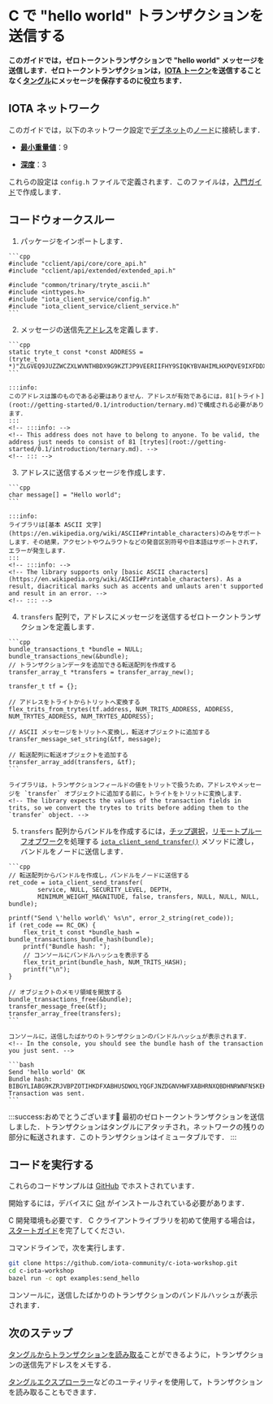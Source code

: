 # C で "hello world" トランザクションを送信する
<!-- # Send a "hello world" transaction in C -->

**このガイドでは，ゼロトークントランザクションで "hello world" メッセージを送信します．ゼロトークントランザクションは，[IOTA トークン](root://getting-started/0.1/clients/token.md)を送信することなく[タングル](root://getting-started/0.1/network/the-tangle.md)にメッセージを保存するのに役立ちます．**
<!-- **In this guide, you send a "hello world" message in a zero-value transaction. These transactions are useful for storing messages on the [Tangle](root://getting-started/0.1/network/the-tangle.md) without having to send any [IOTA tokens](root://getting-started/0.1/clients/token.md).** -->

## IOTA ネットワーク
<!-- ## IOTA network -->

このガイドでは，以下のネットワーク設定で[デブネット](root://getting-started/0.1/network/iota-networks.md#devnet)の[ノード](root://getting-started/0.1/network/nodes.md)に接続します．
<!-- In this guide, we connect to a [node](root://getting-started/0.1/network/nodes.md) on the [Devnet](root://getting-started/0.1/network/iota-networks.md#devnet) with the following network settings: -->

- **[最小重量値](root://getting-started/0.1/network/minimum-weight-magnitude.md)**：9
<!-- - **[Minimum weight magnitude](root://getting-started/0.1/network/minimum-weight-magnitude.md)**: 9 -->

- **[深度](root://getting-started/0.1/transactions/depth.md)**：3
<!-- - **[Depth](root://getting-started/0.1/transactions/depth.md)**: 3 -->

これらの設定は `config.h` ファイルで定義されます．このファイルは，[入門ガイド](../../getting-started/c-quickstart.md)で作成します．
<!-- These settings are defined in a `config.h` file, which we create in the [getting started guide](../../getting-started/c-quickstart.md). -->

## コードウォークスルー
<!-- ## Code walkthrough -->

1. パッケージをインポートします．
  <!-- 1. Import the packages -->

    ```cpp
    #include "cclient/api/core/core_api.h"
    #include "cclient/api/extended/extended_api.h"

    #include "common/trinary/tryte_ascii.h"
    #include <inttypes.h>
    #include "iota_client_service/config.h"
    #include "iota_client_service/client_service.h"
    ```

2. メッセージの送信先[アドレス](root://getting-started/0.1/clients/addresses.md)を定義します．
  <!-- 2. Define an [address](root://getting-started/0.1/clients/addresses.md) to which you want to send a message -->

    ```cpp
    static tryte_t const *const ADDRESS =
    (tryte_t *)"ZLGVEQ9JUZZWCZXLWVNTHBDX9G9KZTJP9VEERIIFHY9SIQKYBVAHIMLHXPQVE9IXFDDXNHQINXJDRPFDXNYVAPLZAW";
    ```

    :::info:
    このアドレスは誰のものである必要はありません．アドレスが有効であるには，81[トライト](root://getting-started/0.1/introduction/ternary.md)で構成される必要があります．
    :::
    <!-- :::info: -->
    <!-- This address does not have to belong to anyone. To be valid, the address just needs to consist of 81 [trytes](root://getting-started/0.1/introduction/ternary.md). -->
    <!-- ::: -->

3. アドレスに送信するメッセージを作成します．
  <!-- 3. Create a message that you want to send to the address -->

    ```cpp
    char message[] = "Hello world";
    ```

    :::info:
    ライブラリは[基本 ASCII 文字](https://en.wikipedia.org/wiki/ASCII#Printable_characters)のみをサポートします．その結果，アクセントやウムラウトなどの発音区別符号や日本語はサポートされず，エラーが発生します．
    :::
    <!-- :::info: -->
    <!-- The library supports only [basic ASCII characters](https://en.wikipedia.org/wiki/ASCII#Printable_characters). As a result, diacritical marks such as accents and umlauts aren't supported and result in an error. -->
    <!-- ::: -->

4. `transfers` 配列で，アドレスにメッセージを送信するゼロトークントランザクションを定義します．
  <!-- 4. In a `transfers` array, define a zero-value transaction that sends the message to the address -->

    ```cpp
    bundle_transactions_t *bundle = NULL;
    bundle_transactions_new(&bundle);
    // トランザクションデータを追加できる転送配列を作成する
    transfer_array_t *transfers = transfer_array_new();

    transfer_t tf = {};

    // アドレスをトライトからトリットへ変換する
    flex_trits_from_trytes(tf.address, NUM_TRITS_ADDRESS, ADDRESS, NUM_TRYTES_ADDRESS, NUM_TRYTES_ADDRESS);

    // ASCII メッセージをトリットへ変換し，転送オブジェクトに追加する
    transfer_message_set_string(&tf, message);

    // 転送配列に転送オブジェクトを追加する
    transfer_array_add(transfers, &tf);
    ```

    ライブラリは，トランザクションフィールドの値をトリットで扱うため，アドレスやメッセージを `transfer` オブジェクトに追加する前に，トライトをトリットに変換します．
    <!-- The library expects the values of the transaction fields in trits, so we convert the trytes to trits before adding them to the `transfer` object. -->

5. `transfers` 配列からバンドルを作成するには，[チップ選択](root://node-software/0.1/iri/concepts/tip-selection.md)，[リモートプルーフオブワーク](root://getting-started/0.1/transactions/proof-of-work.md)を処理する [`iota_client_send_transfer()`](https://github.com/iotaledger/entangled/blob/develop/cclient/api/extended/send_transfer.h) メソッドに渡し，バンドルをノードに送信します．
  <!-- 5. To create a bundle from your `transfers` array, pass it to the [`iota_client_send_transfer()`](https://github.com/iotaledger/entangled/blob/develop/cclient/api/extended/send_transfer.h) method, which handles [tip selection](root://node-software/0.1/iri/concepts/tip-selection.md), [remote proof of work](root://getting-started/0.1/transactions/proof-of-work.md), and sending the bundle to the node -->

    ```cpp
    // 転送配列からバンドルを作成し，バンドルをノードに送信する
    ret_code = iota_client_send_transfer(
            service, NULL, SECURITY_LEVEL, DEPTH,
            MINIMUM_WEIGHT_MAGNITUDE, false, transfers, NULL, NULL, NULL, bundle);

    printf("Send \'hello world\' %s\n", error_2_string(ret_code));
    if (ret_code == RC_OK) {
        flex_trit_t const *bundle_hash = bundle_transactions_bundle_hash(bundle);
        printf("Bundle hash: ");
        // コンソールにバンドルハッシュを表示する
        flex_trit_print(bundle_hash, NUM_TRITS_HASH);
        printf("\n");
    }

    // オブジェクトのメモリ領域を開放する
    bundle_transactions_free(&bundle);
    transfer_message_free(&tf);
    transfer_array_free(transfers);
    ```

    コンソールに，送信したばかりのトランザクションのバンドルハッシュが表示されます．
    <!-- In the console, you should see the bundle hash of the transaction you just sent. -->

    ```bash
    Send 'hello world' OK
    Bundle hash: BIBGYLIABG9KZRJVBPZOTIHKDFXABHUSDWXLYQGFJNZDGNVHWFXABHRNXQBDHNRWNFNSKEKKIUJJH9PWC
    Transaction was sent.
    ```

:::success:おめでとうございます:tada:
最初のゼロトークントランザクションを送信しました．トランザクションはタングルにアタッチされ，ネットワークの残りの部分に転送されます．このトランザクションはイミュータブルです．
:::
<!-- :::success:Congratulations :tada: -->
<!-- You've just sent your first zero-value transaction. Your transaction is attached to the Tangle, and will be forwarded to the rest of the network. This transaction is now immutable. -->
<!-- ::: -->

## コードを実行する
<!-- ## Run the code -->

これらのコードサンプルは [GitHub](https://github.com/iota-community/c-iota-workshop) でホストされています．
<!-- These code samples are hosted on [GitHub](https://github.com/iota-community/c-iota-workshop). -->

開始するには，デバイスに [Git](https://git-scm.com/book/en/v2/Getting-Started-Installing-Git) がインストールされている必要があります．
<!-- To get started you need [Git](https://git-scm.com/book/en/v2/Getting-Started-Installing-Git) installed on your device. -->

C 開発環境も必要です． C クライアントライブラリを初めて使用する場合は，[スタートガイド](../../getting-started/c-quickstart.md)を完了してください．
<!-- You also need a C development environment. If this is your first time using the C client library, complete our [getting started guide](../../getting-started/c-quickstart.md). -->

コマンドラインで，次を実行します．
<!-- In the command-line, do the following: -->

```bash
git clone https://github.com/iota-community/c-iota-workshop.git
cd c-iota-workshop
bazel run -c opt examples:send_hello
```

コンソールに，送信したばかりのトランザクションのバンドルハッシュが表示されます．
<!-- In the console, you should see the bundle hash of the transaction you just sent. -->

## 次のステップ
<!-- ## Next steps -->

[タングルからトランザクションを読み取る](../c/read-transactions.md)ことができるように，トランザクションの送信先アドレスをメモする．
<!-- Make a note of the address to which you sent the transaction so you can [read the transaction from the Tangle](../c/read-transactions.md). -->

[タングルエクスプローラー](https://utils.iota.org)などのユーティリティを使用して，トランザクションを読み取ることもできます．
<!-- You can also read your transaction, using a utility such as the [Tangle explorer](https://utils.iota.org). -->
